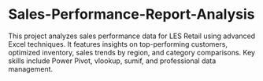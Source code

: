 # Sales-Performance-Report-Analysis
This project analyzes sales performance data for LES Retail using advanced Excel techniques. It features insights on top-performing customers, optimized inventory, sales trends by region, and category comparisons. Key skills include Power Pivot, vlookup, sumif, and professional data management.
